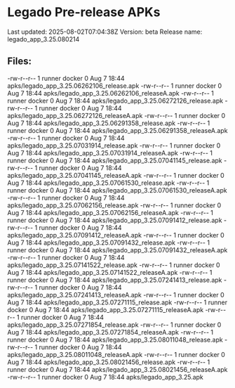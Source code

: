 # Legado Pre-release APKs
Last updated: 2025-08-02T07:04:38Z
Version: beta
Release name: legado_app_3.25.080214
## Files:
-rw-r--r-- 1 runner docker 0 Aug  7 18:44 apks/legado_app_3.25.06262106_release.apk
-rw-r--r-- 1 runner docker 0 Aug  7 18:44 apks/legado_app_3.25.06262106_releaseA.apk
-rw-r--r-- 1 runner docker 0 Aug  7 18:44 apks/legado_app_3.25.06272126_release.apk
-rw-r--r-- 1 runner docker 0 Aug  7 18:44 apks/legado_app_3.25.06272126_releaseA.apk
-rw-r--r-- 1 runner docker 0 Aug  7 18:44 apks/legado_app_3.25.06291358_release.apk
-rw-r--r-- 1 runner docker 0 Aug  7 18:44 apks/legado_app_3.25.06291358_releaseA.apk
-rw-r--r-- 1 runner docker 0 Aug  7 18:44 apks/legado_app_3.25.07031914_release.apk
-rw-r--r-- 1 runner docker 0 Aug  7 18:44 apks/legado_app_3.25.07031914_releaseA.apk
-rw-r--r-- 1 runner docker 0 Aug  7 18:44 apks/legado_app_3.25.07041145_release.apk
-rw-r--r-- 1 runner docker 0 Aug  7 18:44 apks/legado_app_3.25.07041145_releaseA.apk
-rw-r--r-- 1 runner docker 0 Aug  7 18:44 apks/legado_app_3.25.07061530_release.apk
-rw-r--r-- 1 runner docker 0 Aug  7 18:44 apks/legado_app_3.25.07061530_releaseA.apk
-rw-r--r-- 1 runner docker 0 Aug  7 18:44 apks/legado_app_3.25.07062156_release.apk
-rw-r--r-- 1 runner docker 0 Aug  7 18:44 apks/legado_app_3.25.07062156_releaseA.apk
-rw-r--r-- 1 runner docker 0 Aug  7 18:44 apks/legado_app_3.25.07091412_release.apk
-rw-r--r-- 1 runner docker 0 Aug  7 18:44 apks/legado_app_3.25.07091412_releaseA.apk
-rw-r--r-- 1 runner docker 0 Aug  7 18:44 apks/legado_app_3.25.07091432_release.apk
-rw-r--r-- 1 runner docker 0 Aug  7 18:44 apks/legado_app_3.25.07091432_releaseA.apk
-rw-r--r-- 1 runner docker 0 Aug  7 18:44 apks/legado_app_3.25.07141522_release.apk
-rw-r--r-- 1 runner docker 0 Aug  7 18:44 apks/legado_app_3.25.07141522_releaseA.apk
-rw-r--r-- 1 runner docker 0 Aug  7 18:44 apks/legado_app_3.25.07241413_release.apk
-rw-r--r-- 1 runner docker 0 Aug  7 18:44 apks/legado_app_3.25.07241413_releaseA.apk
-rw-r--r-- 1 runner docker 0 Aug  7 18:44 apks/legado_app_3.25.07271115_release.apk
-rw-r--r-- 1 runner docker 0 Aug  7 18:44 apks/legado_app_3.25.07271115_releaseA.apk
-rw-r--r-- 1 runner docker 0 Aug  7 18:44 apks/legado_app_3.25.07271854_release.apk
-rw-r--r-- 1 runner docker 0 Aug  7 18:44 apks/legado_app_3.25.07271854_releaseA.apk
-rw-r--r-- 1 runner docker 0 Aug  7 18:44 apks/legado_app_3.25.08011048_release.apk
-rw-r--r-- 1 runner docker 0 Aug  7 18:44 apks/legado_app_3.25.08011048_releaseA.apk
-rw-r--r-- 1 runner docker 0 Aug  7 18:44 apks/legado_app_3.25.08021456_release.apk
-rw-r--r-- 1 runner docker 0 Aug  7 18:44 apks/legado_app_3.25.08021456_releaseA.apk
-rw-r--r-- 1 runner docker 0 Aug  7 18:44 apks/legado_app_3.25.apk

